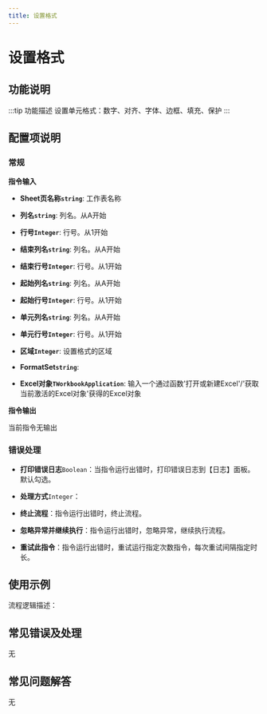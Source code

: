 ```yaml
---
title: 设置格式
---
```


# 设置格式

## 功能说明

:::tip 功能描述
设置单元格式：数字、对齐、字体、边框、填充、保护
:::

## 配置项说明

### 常规

**指令输入**

- **Sheet页名称`string`**: 工作表名称

- **列名`string`**: 列名。从A开始

- **行号`Integer`**: 行号。从1开始

- **结束列名`string`**: 列名。从A开始

- **结束行号`Integer`**: 行号。从1开始

- **起始列名`string`**: 列名。从A开始

- **起始行号`Integer`**: 行号。从1开始

- **单元列名`string`**: 列名。从A开始

- **单元行号`Integer`**: 行号。从1开始

- **区域`Integer`**: 设置格式的区域

- **FormatSet`string`**: 

- **Excel对象`TWorkbookApplication`**: 输入一个通过函数'打开或新建Excel'/'获取当前激活的Excel对象'获得的Excel对象


**指令输出**

当前指令无输出

### 错误处理

- **打印错误日志**`Boolean`：当指令运行出错时，打印错误日志到【日志】面板。默认勾选。

- **处理方式**`Integer`：

 - **终止流程**：指令运行出错时，终止流程。

 - **忽略异常并继续执行**：指令运行出错时，忽略异常，继续执行流程。

 - **重试此指令**：指令运行出错时，重试运行指定次数指令，每次重试间隔指定时长。

## 使用示例

流程逻辑描述：

## 常见错误及处理

无

## 常见问题解答

无

